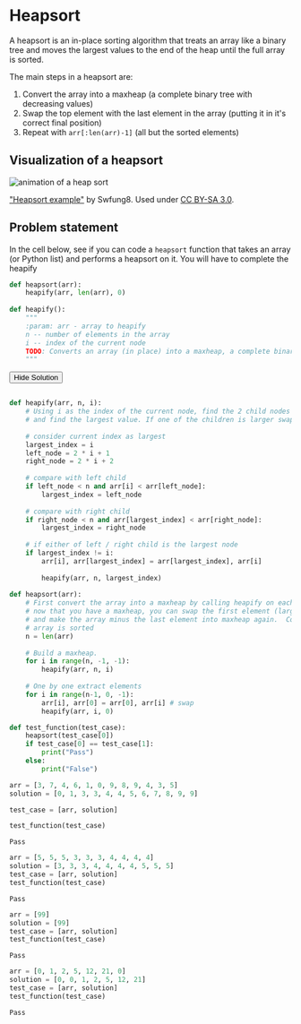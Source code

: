 
# Heapsort

A heapsort is an in-place sorting algorithm that treats an array like a binary tree and moves the largest values to the end of the heap until the full array is sorted.  

The main steps in a heapsort are:
1. Convert the array into a maxheap (a complete binary tree with decreasing values) 
2. Swap the top element with the last element in the array (putting it in it's correct final position)
3. Repeat with `arr[:len(arr)-1]` (all but the sorted elements)

## Visualization of a heapsort
![animation of a heap sort](https://upload.wikimedia.org/wikipedia/commons/4/4d/Heapsort-example.gif)

["Heapsort example"](https://commons.wikimedia.org/wiki/File:Heapsort-example.gif) by Swfung8. Used under [CC BY-SA 3.0](https://creativecommons.org/licenses/by-sa/3.0/deed.en).

## Problem statement

In the cell below, see if you can code a `heapsort` function that takes an array (or Python list) and performs a heapsort on it. You will have to complete the heapify


```python
def heapsort(arr):
    heapify(arr, len(arr), 0)
    
def heapify():
    """
    :param: arr - array to heapify
    n -- number of elements in the array
    i -- index of the current node
    TODO: Converts an array (in place) into a maxheap, a complete binary tree with the largest values at the top
    """
```

<span class="graffiti-highlight graffiti-id_1h50lwk-id_kuae7he"><i></i><button>Hide Solution</button></span>


```python

def heapify(arr, n, i):
    # Using i as the index of the current node, find the 2 child nodes (if the array were a binary tree)
    # and find the largest value. If one of the children is larger swap the values and recurse into that subree
    
    # consider current index as largest
    largest_index = i 
    left_node = 2 * i + 1     
    right_node = 2 * i + 2     
  
    # compare with left child
    if left_node < n and arr[i] < arr[left_node]: 
        largest_index = left_node
  
    # compare with right child
    if right_node < n and arr[largest_index] < arr[right_node]: 
        largest_index = right_node
  
    # if either of left / right child is the largest node
    if largest_index != i: 
        arr[i], arr[largest_index] = arr[largest_index], arr[i] 
    
        heapify(arr, n, largest_index) 
        
def heapsort(arr):
    # First convert the array into a maxheap by calling heapify on each node, starting from the end   
    # now that you have a maxheap, you can swap the first element (largest) to the end (final position)
    # and make the array minus the last element into maxheap again.  Continue to do this until the whole
    # array is sorted
    n = len(arr) 
  
    # Build a maxheap. 
    for i in range(n, -1, -1): 
        heapify(arr, n, i) 
  
    # One by one extract elements 
    for i in range(n-1, 0, -1): 
        arr[i], arr[0] = arr[0], arr[i] # swap 
        heapify(arr, i, 0) 
```


```python
def test_function(test_case):
    heapsort(test_case[0])
    if test_case[0] == test_case[1]:
        print("Pass")
    else:
        print("False")
```


```python
arr = [3, 7, 4, 6, 1, 0, 9, 8, 9, 4, 3, 5]
solution = [0, 1, 3, 3, 4, 4, 5, 6, 7, 8, 9, 9]

test_case = [arr, solution]

test_function(test_case)

```

    Pass



```python
arr = [5, 5, 5, 3, 3, 3, 4, 4, 4, 4]
solution = [3, 3, 3, 4, 4, 4, 4, 5, 5, 5]
test_case = [arr, solution]
test_function(test_case)

```

    Pass



```python
arr = [99]
solution = [99]
test_case = [arr, solution]
test_function(test_case)

```

    Pass



```python
arr = [0, 1, 2, 5, 12, 21, 0]
solution = [0, 0, 1, 2, 5, 12, 21]
test_case = [arr, solution]
test_function(test_case)

```

    Pass

